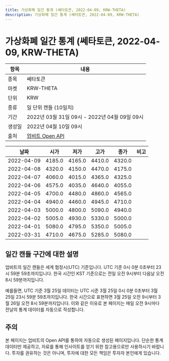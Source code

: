 ```yaml
---
title: 가상화폐 일간 통계 (쎄타토큰, 2022-04-09, KRW-THETA)
description: 가상화폐 일간 통계 (쎄타토큰, 2022-04-09, KRW-THETA)
---
```



가상화폐 일간 통계 (쎄타토큰, 2022-04-09, KRW-THETA)
===

|항목|내용|
|--|--|
|종목|쎄타토큰|
|마켓|KRW-THETA|
|단위|KRW|
|종류|일 단위 캔들 (10일치)|
|기간|2022년 03월 31일 09시 - 2022년 04월 09일 09시|
|생성일|2022년 04월 10일 09시|
|출처|[업비트 Open API](https://docs.upbit.com)|


|날짜|시가|저가|고가|종가|비고|
|--|--|--|--|--|--|
|2022-04-09|4185.0|4165.0|4410.0|4320.0|    |
|2022-04-08|4320.0|4150.0|4470.0|4175.0|    |
|2022-04-07|4060.0|4015.0|4365.0|4325.0|    |
|2022-04-06|4575.0|4035.0|4640.0|4055.0|    |
|2022-04-05|4700.0|4480.0|4860.0|4565.0|    |
|2022-04-04|4940.0|4460.0|4945.0|4710.0|    |
|2022-04-03|5000.0|4800.0|5090.0|4940.0|    |
|2022-04-02|5005.0|4930.0|5330.0|5000.0|    |
|2022-04-01|5080.0|4795.0|5350.0|5005.0|    |
|2022-03-31|4710.0|4675.0|5285.0|5080.0|    |


일간 캔들 구간에 대한 설명
---


업비트의 일간 캔들은 세계 협정시(UTC) 기준입니다. 
UTC 기준 0시 0분 0초부터 23시 59분 59초까지입니다. 
한국 시간인 KST 기준으로는 전일 오전 9시부터 다음날 오전 8시 59분까지입니다. 


예를들면, UTC 기준 3월 25일 데이터는 UTC 시준 3월 25일 0시 0분 0초부터 3월 25일 23시 59분 59초까지입니다. 
한국 시간으로 표현하면 3월 25일 오전 9시부터 3월 26일 오전 8시 59분까지입니다. 
이와 같은 이유로 본 페이지는 매일 오전 9시마다 전날의 통계 데이터를 자동으로 작성합니다. 


주의
---


본 페이지는 업비트의 Open API를 통하여 자동으로 생성된 페이지입니다. 
단순한 통계 데이터만 제공하고, 자료를 통해 인사이트를 얻기 위한 참고용으로만 사용하시기 바랍니다. 
투자를 권유하는 것은 아니며, 투자에 대한 모든 책임은 투자자 본인에게 있습니다. 
